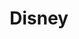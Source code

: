 ---
title: "Disney"
masterVideo: "blOzqcbERl4"
answer1: "GibiNy4d4gc"
answer2: "DNZUKm0ApEM"
answer3: "gBgTnX_nYig"
quizdate: 2020-09-04
draft: true
imglink: "disney-title.png"
weight: 2
---